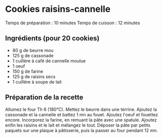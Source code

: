 # Cookies raisins-cannelle

Temps de préparation : 10 minutes
Temps de cuisson : 12 minutes

## Ingrédients (pour 20 cookies)

- 80 g de beurre mou
- 125 g de cassonade
- 1 cuillère à café de cannelle moulue
- 1 oeuf
- 150 g de farine
- 125 g de raisins secs
- 1 cuillère à soupe de lait

## Préparation de la recette

Allumez le four Th 6 (180°C). Mettez le beurre dans une terrine. Ajoutez la cassonade et la cannelle et battez 1 mn au fouet. Ajoutez l'oeuf et fouettez encore. Incorporez la farine, en remuant la pâte avec une spatule. Ajoutez enfin les raisins et le lait et mélangez le tout.
Déposer la pâte par petits paquets sur une plaque à pâtisserie, puis la passer au four pendant 12 mn.
